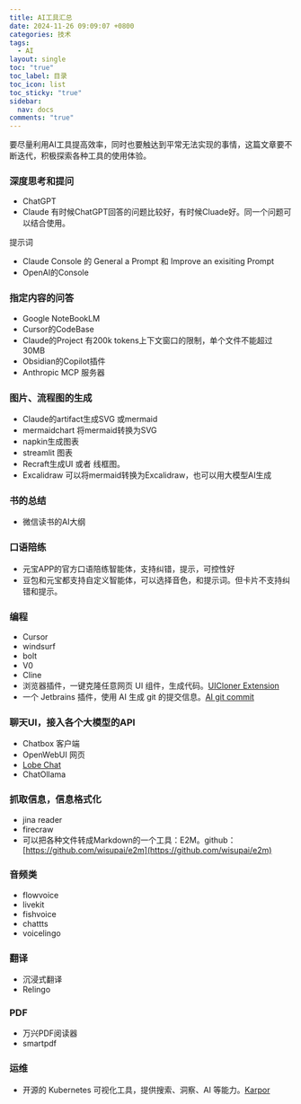 ```yaml
---
title: AI工具汇总
date: 2024-11-26 09:09:07 +0800
categories: 技术
tags:
  - AI
layout: single
toc: "true"
toc_label: 目录
toc_icon: list
toc_sticky: "true"
sidebar:
  nav: docs
comments: "true"
---
```

要尽量利用AI工具提高效率，同时也要触达到平常无法实现的事情，这篇文章要不断迭代，积极探索各种工具的使用体验。

### 深度思考和提问
- ChatGPT
- Claude
有时候ChatGPT回答的问题比较好，有时候Cluade好。同一个问题可以结合使用。

提示词
- Claude Console 的 General a Prompt  和 Improve an exisiting Prompt
- OpenAI的Console
### 指定内容的问答
- Google NoteBookLM
- Cursor的CodeBase
- Claude的Project  有200k tokens上下文窗口的限制，单个文件不能超过30MB
- Obsidian的Copilot插件
- Anthropic MCP 服务器

### 图片、流程图的生成
- Claude的artifact生成SVG 或mermaid
- mermaidchart 将mermaid转换为SVG
- napkin生成图表
- streamlit 图表
- Recraft生成UI 或者 线框图。
- Excalidraw 可以将mermaid转换为Excalidraw，也可以用大模型AI生成

### 书的总结
- 微信读书的AI大纲

### 口语陪练
- 元宝APP的官方口语陪练智能体，支持纠错，提示，可控性好
- 豆包和元宝都支持自定义智能体，可以选择音色，和提示词。但卡片不支持纠错和提示。

### 编程
- Cursor
- windsurf
- bolt
- V0
- Cline
- 浏览器插件，一键克隆任意网页 UI 组件，生成代码。[UICloner Extension](https://github.com/AndySpider/uicloner-extension)
- 一个 Jetbrains 插件，使用 AI 生成 git 的提交信息。[AI git commit](https://github.com/ruanyf/weekly/issues/5572)

### 聊天UI，接入各个大模型的API
- Chatbox 客户端
- OpenWebUI 网页
- [Lobe Chat](https://github.com/lobehub/lobe-chat)
- ChatOllama

### 抓取信息，信息格式化
- jina reader
- firecraw
- 可以把各种文件转成Markdown的一个工具：E2M。github：[https://github.com/wisupai/e2m](https://github.com/wisupai/e2m)
### 音频类
- flowvoice
- livekit
- fishvoice
- chattts
- voicelingo

### 翻译
- 沉浸式翻译
- Relingo 

### PDF
- 万兴PDF阅读器
- smartpdf

### 运维
- 开源的 Kubernetes 可视化工具，提供搜索、洞察、AI 等能力。[Karpor](https://github.com/KusionStack/karpor)

